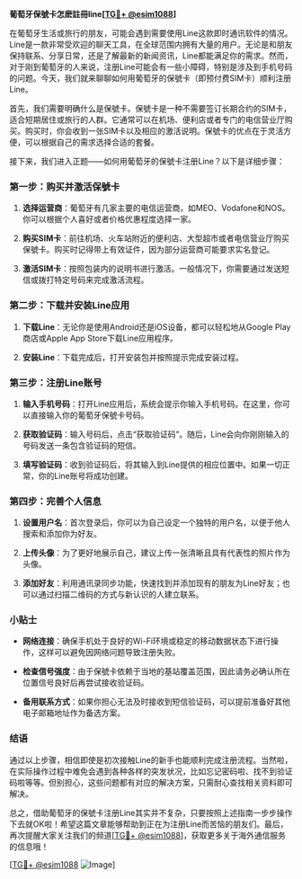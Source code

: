 **葡萄牙保號卡怎麽註冊line[[TG💪+ @esim1088](https://t.me/s/esim1088)]**

在葡萄牙生活或旅行的朋友，可能会遇到需要使用Line这款即时通讯软件的情况。Line是一款非常受欢迎的聊天工具，在全球范围内拥有大量的用户。无论是和朋友保持联系、分享日常，还是了解最新的新闻资讯，Line都能满足你的需求。然而，对于刚到葡萄牙的人来说，注册Line可能会有一些小障碍，特别是涉及到手机号码的问题。今天，我们就来聊聊如何用葡萄牙的保號卡（即预付费SIM卡）顺利注册Line。

首先，我们需要明确什么是保號卡。保號卡是一种不需要签订长期合约的SIM卡，适合短期居住或旅行的人群。它通常可以在机场、便利店或者专门的电信营业厅购买。购买时，你会收到一张SIM卡以及相应的激活说明。保號卡的优点在于灵活方便，可以根据自己的需求选择合适的套餐。

接下来，我们进入正题——如何用葡萄牙的保號卡注册Line？以下是详细步骤：

### 第一步：购买并激活保號卡

1. **选择运营商**：葡萄牙有几家主要的电信运营商，如MEO、Vodafone和NOS。你可以根据个人喜好或者价格优惠程度选择一家。
   
2. **购买SIM卡**：前往机场、火车站附近的便利店、大型超市或者电信营业厅购买保號卡。购买时记得带上有效证件，因为部分运营商可能要求实名登记。

3. **激活SIM卡**：按照包装内的说明书进行激活。一般情况下，你需要通过发送短信或拨打特定号码来完成激活流程。

### 第二步：下载并安装Line应用

1. **下载Line**：无论你是使用Android还是iOS设备，都可以轻松地从Google Play商店或Apple App Store下载Line应用程序。

2. **安装Line**：下载完成后，打开安装包并按照提示完成安装过程。

### 第三步：注册Line账号

1. **输入手机号码**：打开Line应用后，系统会提示你输入手机号码。在这里，你可以直接输入你的葡萄牙保號卡号码。

2. **获取验证码**：输入号码后，点击“获取验证码”。随后，Line会向你刚刚输入的号码发送一条包含验证码的短信。

3. **填写验证码**：收到验证码后，将其输入到Line提供的相应位置中。如果一切正常，你的Line账号将成功创建。

### 第四步：完善个人信息

1. **设置用户名**：首次登录后，你可以为自己设定一个独特的用户名，以便于他人搜索和添加你为好友。

2. **上传头像**：为了更好地展示自己，建议上传一张清晰且具有代表性的照片作为头像。

3. **添加好友**：利用通讯录同步功能，快速找到并添加现有的朋友为Line好友；也可以通过扫描二维码的方式与新认识的人建立联系。

### 小贴士

- **网络连接**：确保手机处于良好的Wi-Fi环境或稳定的移动数据状态下进行操作，这样可以避免因网络问题导致注册失败。
  
- **检查信号强度**：由于保號卡依赖于当地的基站覆盖范围，因此请务必确认所在位置信号良好后再尝试接收验证码。

- **备用联系方式**：如果你担心无法及时接收到短信验证码，可以提前准备好其他电子邮箱地址作为备选方案。

### 结语

通过以上步骤，相信即使是初次接触Line的新手也能顺利完成注册流程。当然啦，在实际操作过程中难免会遇到各种各样的突发状况，比如忘记密码啦、找不到验证码啦等等。但别担心，这些问题都有对应的解决方案，只需耐心查找相关资料即可解决。

总之，借助葡萄牙的保號卡注册Line其实并不复杂，只要按照上述指南一步步操作下去就OK啦！希望这篇文章能够帮助到正在为注册Line而苦恼的朋友们。最后，再次提醒大家关注我们的频道[[TG💪+ @esim1088](https://t.me/s/esim1088)]，获取更多关于海外通信服务的信息哦！

[[TG💪+ @esim1088](https://t.me/s/esim1088) ![Image](https://i.postimg.cc/4NQfJmqS/Snipaste-2025-05-13-00-14-12.png)]